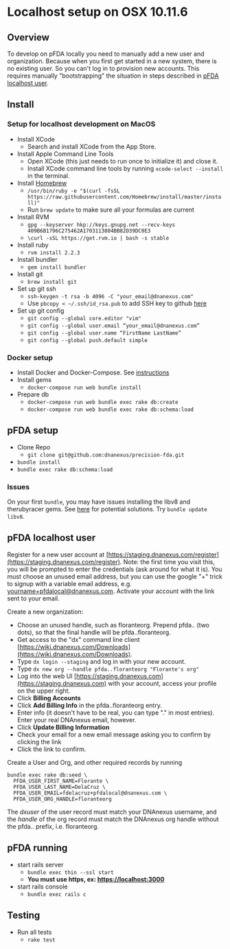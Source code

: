# Localhost setup on OSX 10.11.6

## Overview

To develop on pFDA locally you need to manually add a new user and organization.
Because when you first get started in a new system,
there is no existing user. So you can't log in to provision new accounts.
This requires manually "bootstrapping" the situation in steps described in
[pFDA localhost user](#pFDA-localhost-user).

## Install

### Setup for localhost development on MacOS

* Install XCode
    * Search and install XCode from the App Store.
* Install Apple Command Line Tools
    * Open XCode (this just needs to run once to initialize it) and close it.
    * Install XCode command line tools by running `xcode-select --install` in
    the terminal.
* Install [Homebrew](http://brew.sh/)
    * `/usr/bin/ruby -e "$(curl -fsSL https://raw.githubusercontent.com/Homebrew/install/master/install)"`
    * Run `brew update` to make sure all your formulas are current
* Install RVM
    * `gpg --keyserver hkp://keys.gnupg.net --recv-keys 409B6B1796C275462A1703113804BB82D39DC0E3`
    * `\curl -sSL https://get.rvm.io | bash -s stable`
* Install ruby
    * `rvm install 2.2.3`
* Install bundler
    * `gem install bundler`
* Install git
    * `brew install git`
* Set up git ssh
    * `ssh-keygen -t rsa -b 4096 -C "your_email@dnanexus.com"`
    * Use `pbcopy < ~/.ssh/id_rsa.pub` to add SSH key to github [here](https://github.com/settings/keys)
* Set up git config
    * `git config --global core.editor "vim"`
    * `git config --global user.email “your_email@dnanexus.com”`
    * `git config --global user.name “FirstName LastName”`
    * `git config --global push.default simple`

### Docker setup

* Install Docker and Docker-Compose. See [instructions](https://docs.docker.com/compose/install/)
* Install gems
  * `docker-compose run web bundle install`
* Prepare db
  * `docker-compose run web bundle exec rake db:create`
  * `docker-compose run web bundle exec rake db:schema:load`

## pFDA setup

* Clone Repo
    * `git clone git@github.com:dnanexus/precision-fda.git`
* `bundle install`
* `bundle exec rake db:schema:load`

### Issues

On your first `bundle`, you may have issues installing the libv8 and
therubyracer gems. See [here](https://github.com/cowboyd/libv8/issues/205) for
potential solutions. Try `bundle update libv8`.

## pFDA localhost user

Register for a new user account at [https://staging.dnanexus.com/register](https://staging.dnanexus.com/register).
Note: the first time you visit this, you will be prompted to enter the credentials (ask around for what it is).
You must choose an unused email address, but you can use the google "+" trick
to signup with a variable email address, e.g. yourname+pfdalocal@dnanexus.com.
Activate your account with the link sent to your email.

Create a new organization:
- Choose an unused handle, such as floranteorg. Prepend pfda.. (two dots), so that the final handle will be pfda..floranteorg.
- Get access to the "dx" command line client [https://wiki.dnanexus.com/Downloads](https://wiki.dnanexus.com/Downloads).
- Type `dx login --staging` and log in with your new account.
- Type `dx new org --handle pfda..floranteorg "Florante's org"`
- Log into the web UI [https://staging.dnanexus.com](https://staging.dnanexus.com)
with your account, access your profile on the upper right.
- Click __Billing Accounts__
- Click __Add Billing Info__ in the pfda..floranteorg entry.
- Enter info (it doesn't have to be real, you can type "." in most entries). Enter your real DNAnexus email, however.
- Click __Update Billing Information__
- Check your email for a new email message asking you to confirm by clicking the link
- Click the link to confirm.

Create a User and Org, and other required records by running
```
bundle exec rake db:seed \
  PFDA_USER_FIRST_NAME=Florante \
  PFDA_USER_LAST_NAME=DelaCruz \
  PFDA_USER_EMAIL=fdelacruz+pfdalocal@dnanexus.com \
  PFDA_USER_ORG_HANDLE=floranteorg
```

The _dxuser_ of the user record must match your DNAnexus username, and the _handle_ of the org record must
match the DNAnexus org handle without the pfda.. prefix, i.e. floranteorg.

## pFDA running

* start rails server
    * `bundle exec thin --ssl start`
    * **You must use https, ex: [https://localhost:3000](https://localhost:3000)**
* start rails console
    * `bundle exec rails c`

## Testing

* Run all tests
    * `rake test`
